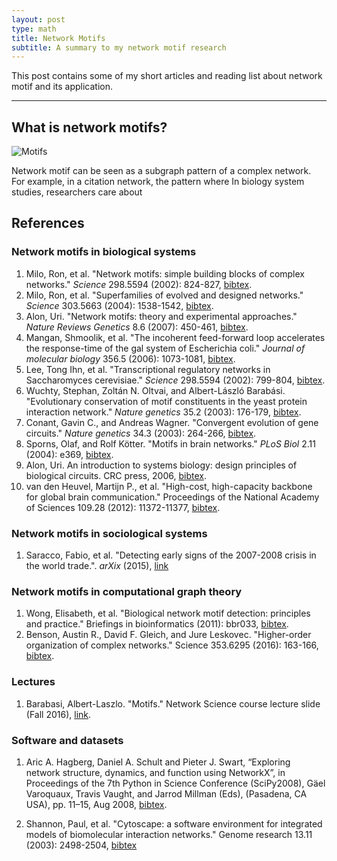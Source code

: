 ```yaml
---
layout: post
type: math
title: Network Motifs
subtitle: A summary to my network motif research
---
```


This post contains some of my short articles and reading list about network motif
and its application.

---

## What is network motifs?

![Motifs]({{site.baseurl}}/img/motif_triangles.png)

Network motif can be seen as a subgraph pattern of a complex network. For example, in a
citation network, the pattern where 
In biology system studies, 
researchers care about 

## References

### Network motifs in biological systems

1. Milo, Ron, et al. "Network motifs: simple building blocks of complex networks." _Science_ 298.5594 (2002): 824-827, [bibtex](https://scholar.googleusercontent.com/scholar.bib?q=info:5sIx4cVQ5SAJ:scholar.google.com/&output=citation&scisig=AAGBfm0AAAAAWGhd7p5wl3OYVwxtQZQYubNeJubT3Jb4&scisf=4&ct=citation&cd=-1&hl=en).
2. Milo, Ron, et al. "Superfamilies of evolved and designed networks." _Science_ 303.5663 (2004): 1538-1542, [bibtex](https://scholar.googleusercontent.com/scholar.bib?q=info:Zfl8teSYQB4J:scholar.google.com/&output=citation&scisig=AAGBfm0AAAAAWGhzzgtFqdBuuPF1AGzWwQiQEoOB_5WJ&scisf=4&ct=citation&cd=-1&hl=en).
3. Alon, Uri. "Network motifs: theory and experimental approaches." _Nature Reviews Genetics_ 8.6 (2007): 450-461, [bibtex](https://scholar.googleusercontent.com/scholar.bib?q=info:cbJjCksIhX8J:scholar.google.com/&output=citation&scisig=AAGBfm0AAAAAWGh0RFMMDw4fUI84LIkj90erExosavuH&scisf=4&ct=citation&cd=-1&hl=en).
4. Mangan, Shmoolik, et al. "The incoherent feed-forward loop accelerates the response-time of the gal system of Escherichia coli." _Journal of molecular biology_ 356.5 (2006): 1073-1081, [bibtex](https://scholar.googleusercontent.com/scholar.bib?q=info:ROWifBulw-UJ:scholar.google.com/&output=citation&scisig=AAGBfm0AAAAAWGh0t511Z85JFWWt9uQLrfywayA2NWS9&scisf=4&ct=citation&cd=-1&hl=en).
5. Lee, Tong Ihn, et al. "Transcriptional regulatory networks in Saccharomyces cerevisiae." _Science_ 298.5594 (2002): 799-804, [bibtex](https://scholar.googleusercontent.com/scholar.bib?q=info:7jHyjHPdZTYJ:scholar.google.com/&output=citation&scisig=AAGBfm0AAAAAWGh0_mZS0XevFl8BJdbtWyJoSTdltYxJ&scisf=4&ct=citation&cd=-1&hl=en).
6. Wuchty, Stephan, Zoltán N. Oltvai, and Albert-László Barabási. "Evolutionary conservation of motif constituents in the yeast protein interaction network." _Nature genetics_ 35.2 (2003): 176-179, [bibtex](https://scholar.googleusercontent.com/scholar.bib?q=info:y-sQPWVBTsQJ:scholar.google.com/&output=citation&scisig=AAGBfm0AAAAAWGh1Q8HbnUR1RaWWjmYB4uDLXO_lFQLv&scisf=4&ct=citation&cd=-1&hl=en).
7. Conant, Gavin C., and Andreas Wagner. "Convergent evolution of gene circuits." _Nature genetics_ 34.3 (2003): 264-266, [bibtex](https://scholar.googleusercontent.com/scholar.bib?q=info:5FWTYn0WhjYJ:scholar.google.com/&output=citation&scisig=AAGBfm0AAAAAWGh1cEs16cbfO2AOv2sdrKoCZJAMjBqK&scisf=4&ct=citation&cd=-1&hl=en).
8. Sporns, Olaf, and Rolf Kötter. "Motifs in brain networks." _PLoS Biol_ 2.11 (2004): e369, [bibtex](https://scholar.googleusercontent.com/scholar.bib?q=info:fQDAwUCce6kJ:scholar.google.com/&output=citation&scisig=AAGBfm0AAAAAWGh3pgPtiISUvhk2i76FxKpGegXM4f0L&scisf=4&ct=citation&cd=-1&hl=en).
9. Alon, Uri. An introduction to systems biology: design principles of biological circuits. CRC press, 2006, [bibtex](https://scholar.googleusercontent.com/scholar.bib?q=info:WfxoIVydCMYJ:scholar.google.com/&output=citation&scisig=AAGBfm0AAAAAWGh5GgScE9qEreAssyxSuAwqCAZiRijm&scisf=4&ct=citation&cd=-1&hl=en).
10. van den Heuvel, Martijn P., et al. "High-cost, high-capacity backbone for global brain communication." Proceedings of the National Academy of Sciences 109.28 (2012): 11372-11377, [bibtex](https://scholar.googleusercontent.com/scholar.bib?q=info:ppUq72egQQ0J:scholar.google.com/&output=citation&scisig=AAGBfm0AAAAAWGh5S_TcIqq66LpD-CPqeD6r9jOjh8E6&scisf=4&ct=citation&cd=-1&hl=en).

### Network motifs in sociological systems

1. Saracco, Fabio, et al. "Detecting early signs of the 2007-2008 crisis in the world trade.". _arXix_ (2015), [link](https://arxiv.org/pdf/1508.03533v3.pdf)

### Network motifs in computational graph theory

1. Wong, Elisabeth, et al. "Biological network motif detection: principles and practice." Briefings in bioinformatics (2011): bbr033, [bibtex](https://scholar.googleusercontent.com/scholar.bib?q=info:mIyDEmMQJ7MJ:scholar.google.com/&output=citation&scisig=AAGBfm0AAAAAWGh5lat-erXi0NuUyCOZybI1Iu44kkUU&scisf=4&ct=citation&cd=-1&hl=en).
2. Benson, Austin R., David F. Gleich, and Jure Leskovec. "Higher-order organization of complex networks." Science 353.6295 (2016): 163-166, [bibtex](https://scholar.googleusercontent.com/scholar.bib?q=info:lmsKPOLl1doJ:scholar.google.com/&output=citation&scisig=AAGBfm0AAAAAWGh5w0clwRLQq_o_hZvHiQvjIkhpOW4j&scisf=4&ct=citation&cd=-1&hl=en).

### Lectures

1. Barabasi, Albert-Laszlo. "Motifs." Network Science course lecture slide (Fall 2016), [link](http://barabasilab.neu.edu/courses/phys5116/content/Motifs_2016.pdf). 

### Software and datasets

1. Aric A. Hagberg, Daniel A. Schult and Pieter J. Swart, “Exploring network structure, dynamics, and function using NetworkX”, in Proceedings of the 7th Python in Science Conference (SciPy2008), Gäel Varoquaux, Travis Vaught, and Jarrod Millman (Eds), (Pasadena, CA USA), pp. 11–15, Aug 2008, [bibtex](http://math.lanl.gov/~hagberg/Publications/hagberg-2008-exploring.shtml).

2. Shannon, Paul, et al. "Cytoscape: a software environment for integrated models of biomolecular interaction networks." Genome research 13.11 (2003): 2498-2504, [bibtex](https://scholar.googleusercontent.com/scholar.bib?q=info:TG2bwt1wNp0J:scholar.google.com/&output=citation&scisig=AAGBfm0AAAAAWGh7OxDESZ6QOa3bF0DdM_rShzc9P2Sn&scisf=4&ct=citation&cd=-1&hl=en)
